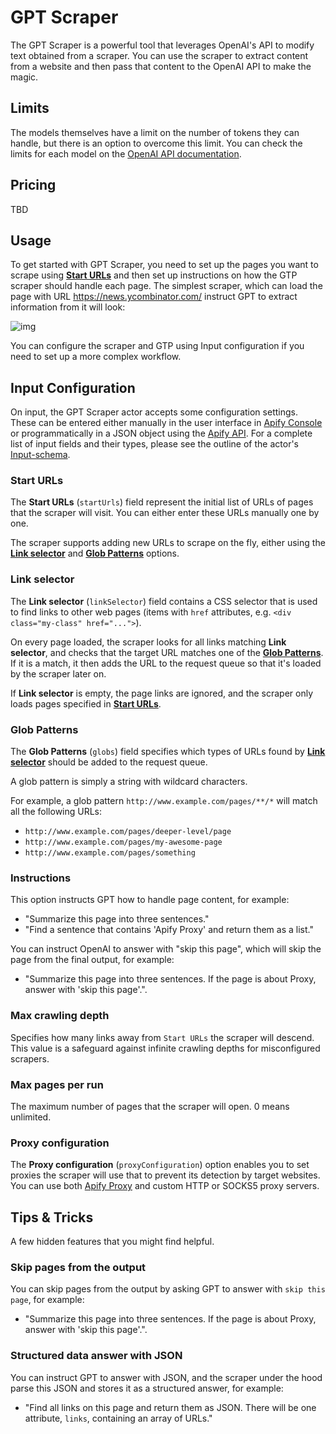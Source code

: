 # GPT Scraper

The GPT Scraper is a powerful tool that leverages OpenAI's API to modify text obtained from a scraper.
You can use the scraper to extract content from a website and then pass that content to the OpenAI API to make the magic.

## Limits

The models themselves have a limit on the number of tokens they can handle, but there is an option to overcome this limit.
You can check the limits for each model on the [OpenAI API documentation](https://platform.openai.com/docs/models/overview).

## Pricing

TBD

## Usage

To get started with GPT Scraper, you need to set up the pages you want to scrape using [**Start URLs**](#start-urls)
and then set up instructions on how the GTP scraper should handle each page. The simplest scraper, which can load the page with
URL https://news.ycombinator.com/ instruct GPT to extract information from it will look:

![img](https://apify-uploads-prod.s3.amazonaws.com/11dd5210-7a03-4fd1-b157-3709d3296cf8_example_input_2.png)

You can configure the scraper and GTP using Input configuration if you need to set up a more complex workflow.

## Input Configuration

On input, the GPT Scraper actor accepts some configuration settings.
These can be entered either manually in the user interface in [Apify Console](https://console.apify.com)
or programmatically in a JSON object using the [Apify API](https://apify.com/docs/api/v2#/reference/actors/run-collection/run-actor).
For a complete list of input fields and their types, please see the outline of the actor's [Input-schema](https://apify.com/apify/playwright-scraper/input-schema).

### Start URLs

The **Start URLs** (`startUrls`) field represent the initial list of URLs of pages that the scraper will visit. You can either enter these URLs manually one by one.

The scraper supports adding new URLs to scrape on the fly, either using the **[Link selector](#link-selector)** and **[Glob Patterns](#glob-patterns)** options.

### Link selector

The **Link selector** (`linkSelector`) field contains a CSS selector that is used to find links to other web pages (items with `href` attributes, e.g. `<div class="my-class" href="...">`).

On every page loaded, the scraper looks for all links matching **Link selector**, and checks that the target URL matches one of the [**Glob Patterns**](#glob-patterns). If it is a match, it then adds the URL to the request queue so that it's loaded by the scraper later on.

If **Link selector** is empty, the page links are ignored, and the scraper only loads pages specified in **[Start URLs](#start-urls)**.

### Glob Patterns

The **Glob Patterns** (`globs`) field specifies which types of URLs found by **[Link selector](#link-selector)** should be added to the request queue.

A glob pattern is simply a string with wildcard characters.

For example, a glob pattern `http://www.example.com/pages/**/*` will match all the
following URLs:

-   `http://www.example.com/pages/deeper-level/page`
-   `http://www.example.com/pages/my-awesome-page`
-   `http://www.example.com/pages/something`

### Instructions

This option instructs GPT how to handle page content, for example:

- "Summarize this page into three sentences."
- "Find a sentence that contains 'Apify Proxy' and return them as a list."

You can instruct OpenAI to answer with "skip this page", which will skip the page from the final output, for example:

- "Summarize this page into three sentences. If the page is about Proxy, answer with 'skip this page'.".

### Max crawling depth

Specifies how many links away from `Start URLs` the scraper will descend.
This value is a safeguard against infinite crawling depths for misconfigured scrapers.

### Max pages per run

The maximum number of pages that the scraper will open. 0 means unlimited.

### Proxy configuration

The **Proxy configuration** (`proxyConfiguration`) option enables you to set proxies
the scraper will use that to prevent its detection by target websites.
You can use both [Apify Proxy](https://apify.com/proxy) and custom HTTP or SOCKS5 proxy servers.

## Tips & Tricks

A few hidden features that you might find helpful.

### Skip pages from the output

You can skip pages from the output by asking GPT to answer with `skip this page`, for example:

- "Summarize this page into three sentences. If the page is about Proxy, answer with 'skip this page'.".

### Structured data answer with JSON

You can instruct GPT to answer with JSON, and the scraper under the hood parse this JSON and stores it as a structured answer, for example:

- "Find all links on this page and return them as JSON. There will be one attribute, `links`, containing an array of URLs."
